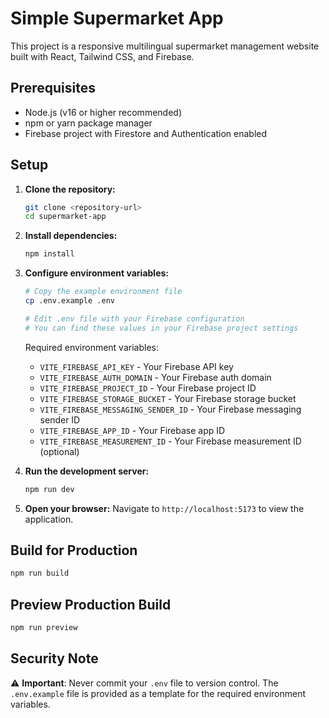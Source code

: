 # Simple Supermarket App

This project is a responsive multilingual supermarket management website built with React, Tailwind CSS, and Firebase.

## Prerequisites

- Node.js (v16 or higher recommended)
- npm or yarn package manager
- Firebase project with Firestore and Authentication enabled

## Setup

1. **Clone the repository:**

   ```bash
   git clone <repository-url>
   cd supermarket-app
   ```

2. **Install dependencies:**

   ```bash
   npm install
   ```

3. **Configure environment variables:**

   ```bash
   # Copy the example environment file
   cp .env.example .env

   # Edit .env file with your Firebase configuration
   # You can find these values in your Firebase project settings
   ```

   Required environment variables:

   - `VITE_FIREBASE_API_KEY` - Your Firebase API key
   - `VITE_FIREBASE_AUTH_DOMAIN` - Your Firebase auth domain
   - `VITE_FIREBASE_PROJECT_ID` - Your Firebase project ID
   - `VITE_FIREBASE_STORAGE_BUCKET` - Your Firebase storage bucket
   - `VITE_FIREBASE_MESSAGING_SENDER_ID` - Your Firebase messaging sender ID
   - `VITE_FIREBASE_APP_ID` - Your Firebase app ID
   - `VITE_FIREBASE_MEASUREMENT_ID` - Your Firebase measurement ID (optional)

4. **Run the development server:**

   ```bash
   npm run dev
   ```

5. **Open your browser:**
   Navigate to `http://localhost:5173` to view the application.

## Build for Production

```bash
npm run build
```

## Preview Production Build

```bash
npm run preview
```

## Security Note

⚠️ **Important**: Never commit your `.env` file to version control. The `.env.example` file is provided as a template for the required environment variables.

